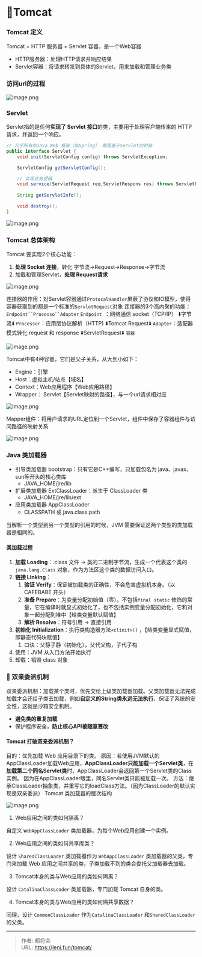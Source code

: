 # 🚩Tomcat




### Tomcat 定义

Tomcat = HTTP 服务器 + Servlet 容器，是一个Web容器

<!--more-->

- HTTP服务器：处理HTTP请求并响应结果
- Servlet容器：将请求转发到具体的Servlet，用来加载和管理业务类

### 访问url的过程
![image.png](https://publicpictures.oss-cn-hangzhou.aliyuncs.com/img/1681882713965-53e49ffb-272c-4ab4-9b71-4ae56f85f331.png)

### Servlet
Servlet指的是任何**实现了 Servlet 接口**的类，主要用于处理客户端传来的 HTTP 请求，并返回一个响应。
```java
// 几乎所有的Java Web 框架（如Spring） 都是基于Servlet的封装
public interface Servlet {
    void init(ServletConfig config) throws ServletException;

    ServletConfig getServletConfig();

    // 实现业务逻辑
    void service(ServletRequest req,ServletRespons res) throws ServletException, IOException;
    
    String getServletInfo();

    void destroy();
}
```
![image.png](https://publicpictures.oss-cn-hangzhou.aliyuncs.com/img/1681882795916-dbfffa70-fca4-43df-b14b-5c42a7f1eb00.png)
### Tomcat 总体架构
Tomcat 要实现2个核心功能：

1. **处理 Socket 连接**，转化 字节流->Request->Response->字节流
2. 加载和管理Servlet，**处理 Request请求**

![image.png](https://publicpictures.oss-cn-hangzhou.aliyuncs.com/img/1681882903482-1a80224e-9fcc-49a0-ae7e-a2a022ef184d.png)

连接器的作用：对Servlet容器通过`ProtocalHandler`屏蔽了协议和IO模型，使得容器获取到的都是一个标准的`ServletRequest`对象
连接器的3个高内聚的功能：`Endpoint``Processo``Adapter`
`Endpoint `：网络通信 socket（TCP/IP）
⬇️字节流⬇️ 
`Processor`：应用层协议解析（HTTP)
⬇️Tomcat Request⬇️
`Adapter`：适配器模式转化 request 和 response
⬇️ServletRequest⬇️
`容器`

![image.png](https://publicpictures.oss-cn-hangzhou.aliyuncs.com/img/1681883038066-169662d7-720e-4f85-b23d-b1567f732618.png)

Tomcat中有4种容器，它们是父子关系，从大到小如下：

- Engine：引擎
- Host：虚拟主机/站点【域名】
- Context：Web应用程序【Web应用路径】
- Wrapper： Servlet【Servlet映射的路径】，与一个url请求相对应

![image.png](https://publicpictures.oss-cn-hangzhou.aliyuncs.com/img/1681883119278-78eccfdc-fe58-4ff7-8b1d-9b5c24f297ec.png)

Mapper组件：将用户请求的URL定位到一个Servlet，组件中保存了容器组件与访问路径的映射关系

![image.png](https://publicpictures.oss-cn-hangzhou.aliyuncs.com/img/1681883284797-418f7499-5cba-424d-95a3-1254fc3f397a.png)



### Java 类加载器

- 引导类加载器 bootstrap：只有它是C++编写，只加载包名为 java、javax、sun等开头的核心类库
   - JAVA_HOME/jre/lib
- 扩展类加载器 ExtClassLoader：派生于 ClassLoader 类
   - JAVA_HOME/jre/lib/ext
- 应用类加载器 AppClassLoader
   - CLASSPATH 或 java.class.path

当解析一个类型到另一个类型的引用的时候，JVM 需要保证这两个类型的类加载器是相同的。
#### 类加载过程

1. **加载 Loading**：.class 文件 -> 类的二进制字节流，生成一个代表这个类的`java.lang.Class` 对象，作为方法区这个类的数据访问入口。
2. **链接 Linking**： 
   1. **验证 Verify**：保证被加载类的正确性，不会危害虚拟机本身。（以 CAFEBABE 开头）
   2. **准备 Prepare**：为变量分配初始值（零），不包括`final static` 修饰的常量，它在编译时就显式初始化了，也不包括实例变量分配初始化，它和对象一起分配到堆中【给类变量默认赋值】
   3. **解析 Resolve**：符号引用 -> 直接引用
3. **初始化 Initialization**：执行类构造器方法`<clinit>()` ，【给类变量显式赋值，即静态代码块赋值】
   1. 口诀：父静子静（初始化），父代父构，子代子构
4. 使用：JVM 从入口方法开始执行
5. 卸载：销毁 class 对象
###  🌟 双亲委派机制
双亲委派机制：加载某个类时，优先交给上级类加载器加载。父类加载器无法完成加载才会还给子类去加载，例如**自定义的String类永远无法执行**，保证了系统的安全性，这就是沙箱安全机制。

- **避免类的重复加载**
- 保护程序安全，**防止核心API被随意篡改**
#### Tomcat 打破双亲委派机制？
目的：优先加载 Web 应用目录下的类。
原因：若使用JVM默认的AppClassLoader加载Web应用，**AppClassLoader只能加载一个Servlet类**，在**加载第二个同名Servlet类**时，AppClassLoader会返回第一个Servlet类的Class实例。 因为在AppClassLoader眼里，同名Servlet类只能被加载一次。
方法：继承ClassLoader抽象类，并重写它的loadClass方法。（因为ClassLoader的默认实现是双亲委派）
Tomcat 类加载器的层次结构

![image.png](https://publicpictures.oss-cn-hangzhou.aliyuncs.com/img/1681883413887-b4020d10-83af-40f4-aca1-9ff377bf1068-20230808153736445.png)



1. Web应用之间的类如何隔离？

自定义 `WebAppClassLoader` 类加载器，为每个Web应用创建一个实例。

2. Web应用之间的类如何共享库类？

设计 `SharedClassLoader` 类加载器作为 `WebAppClassLoader` 类加载器的父类，专门来加载 Web 应用之间共享的类，子类加载不到的类会委托父加载器去加载。

3. Tomcat本身的类与Web应用的类如何隔离？

设计 `CatalinaClassLoader` 类加载器，专门加载 Tomcat 自身的类。

4. Tomcat本身的类与Web应用的类如何隔共享数据？

同理，设计 `CommonClassLoader` 作为`CatalinaClassLoader` 和`SharedClassLoader` 的父类。



---

> 作者: 都将会  
> URL: https://leni.fun/tomcat/  

